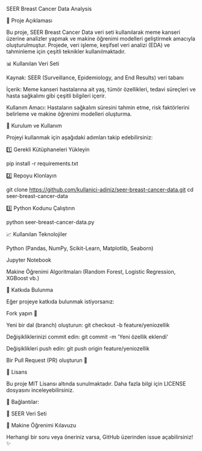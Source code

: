 SEER Breast Cancer Data Analysis

📌 Proje Açıklaması

Bu proje, SEER Breast Cancer Data veri seti kullanılarak meme kanseri üzerine analizler yapmak ve makine öğrenimi modelleri geliştirmek amacıyla oluşturulmuştur. Projede, veri işleme, keşifsel veri analizi (EDA) ve tahminleme için çeşitli teknikler kullanılmaktadır.

📊 Kullanılan Veri Seti

Kaynak: SEER (Surveillance, Epidemiology, and End Results) veri tabanı

İçerik: Meme kanseri hastalarına ait yaş, tümör özellikleri, tedavi süreçleri ve hasta sağkalımı gibi çeşitli bilgileri içerir.

Kullanım Amacı: Hastaların sağkalım süresini tahmin etme, risk faktörlerini belirleme ve makine öğrenimi modelleri oluşturma.


🚀 Kurulum ve Kullanım

Projeyi kullanmak için aşağıdaki adımları takip edebilirsiniz:

1️⃣ Gerekli Kütüphaneleri Yükleyin

pip install -r requirements.txt

2️⃣ Repoyu Klonlayın

git clone https://github.com/kullanici-adiniz/seer-breast-cancer-data.git
cd seer-breast-cancer-data

3️⃣ Python Kodunu Çalıştırın

python seer-breast-cancer-data.py

📈 Kullanılan Teknolojiler

Python (Pandas, NumPy, Scikit-Learn, Matplotlib, Seaborn)

Jupyter Notebook

Makine Öğrenimi Algoritmaları (Random Forest, Logistic Regression, XGBoost vb.)

🤝 Katkıda Bulunma

Eğer projeye katkıda bulunmak istiyorsanız:

Fork yapın 🍴

Yeni bir dal (branch) oluşturun: git checkout -b feature/yeniozellik

Değişikliklerinizi commit edin: git commit -m 'Yeni özellik eklendi'

Değişiklikleri push edin: git push origin feature/yeniozellik

Bir Pull Request (PR) oluşturun 📌

📜 Lisans

Bu proje MIT Lisansı altında sunulmaktadır. Daha fazla bilgi için LICENSE dosyasını inceleyebilirsiniz.

🎯 Bağlantılar:

📂 SEER Veri Seti

📖 Makine Öğrenimi Kılavuzu

Herhangi bir soru veya öneriniz varsa, GitHub üzerinden issue açabilirsiniz! ✨

